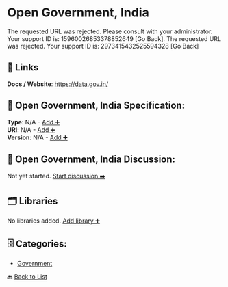 # Open Government, India

The requested URL was rejected. Please consult with your administrator. Your support ID is: 15960026853378852649 [Go Back].  The requested URL was rejected.  Your support ID is: 2973415432525594328 [Go Back]

##  🔗 Links
**Docs / Website**: https://data.gov.in/

## 🧬 Open Government, India Specification:
**Type**: N/A - [Add ➕](https://github.com/apis-list/apis-list/edit/main/apis.yaml#L14086)  
**URI**: N/A - [Add ➕](https://github.com/apis-list/apis-list/edit/main/apis.yaml#L14086)  
**Version**: N/A - [Add ➕](https://github.com/apis-list/apis-list/edit/main/apis.yaml#L14086)

## 💬 Open Government, India Discussion:
Not yet started. [Start discussion ➡️](https://github.com/apis-list/apis-list/discussions/new)

## 🗂️ Libraries

No libraries added. [Add library ➕](https://github.com/apis-list/apis-list/edit/main/apis.yaml#L14086)    


## 🗄️ Categories:
- [Government](https://github.com/apis-list/apis-list#government-)

🔙  [Back to List](https://github.com/apis-list/apis-list)
